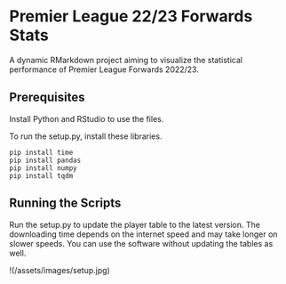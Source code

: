 # Premier League 22/23 Forwards Stats

A dynamic RMarkdown project aiming to visualize the statistical performance of Premier League Forwards 2022/23.

## Prerequisites

Install Python and RStudio to use the files.

To run the setup.py, install these libraries.

```
pip install time
pip install pandas
pip install numpy
pip install tqdm
```

## Running the Scripts

Run the setup.py to update the player table to the latest version. The downloading time depends on the internet speed and may take longer on slower speeds.
You can use the software without updating the tables as well.

!(/assets/images/setup.jpg)


